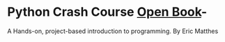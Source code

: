 # Python Crash Course [Open Book](python_crash_course.pdf)-
A Hands-on, project-based introduction to programming.
By Eric Matthes
